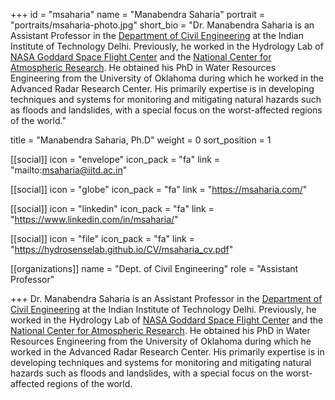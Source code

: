 +++
id = "msaharia"
name = "Manabendra Saharia"
portrait = "portraits/msaharia-photo.jpg"
short_bio = "Dr. Manabendra Saharia is an Assistant Professor in the [Department of Civil Engineering](http://civil.iitd.ac.in/index.php?lmenuid=faculty) at the Indian Institute of Technology Delhi. Previously, he worked in the Hydrology Lab of [NASA Goddard Space Flight Center](https://science.gsfc.nasa.gov/earth/hydrology/) and the [National Center for Atmospheric Research](https://ncar.github.io/hydrology/). He obtained his PhD in Water Resources Engineering from the University of Oklahoma during which he worked in the Advanced Radar Research Center. His primarily expertise is in developing techniques and systems for monitoring and mitigating natural hazards such as floods and landslides, with a special focus on the worst-affected regions of the world."

title = "Manabendra Saharia, Ph.D"
weight = 0
sort_position = 1

[[social]]
    icon = "envelope"
    icon_pack = "fa"
    link = "mailto:msaharia@iitd.ac.in"

[[social]]
    icon = "globe"
    icon_pack = "fa"
    link = "https://msaharia.com/"

[[social]]
    icon = "linkedin"
    icon_pack = "fa"
    link = "https://www.linkedin.com/in/msaharia/"

[[social]]
    icon = "file"
    icon_pack = "fa"
    link = "https://hydrosenselab.github.io/CV/msaharia_cv.pdf"

[[organizations]]
    name = "Dept. of Civil Engineering"
    role = "Assistant Professor"

+++
Dr. Manabendra Saharia is an Assistant Professor in the [Department of Civil Engineering](http://civil.iitd.ac.in/index.php?lmenuid=faculty) at the Indian Institute of Technology Delhi. Previously, he worked in the Hydrology Lab of [NASA Goddard Space Flight Center](https://science.gsfc.nasa.gov/earth/hydrology/) and the [National Center for Atmospheric Research](https://ncar.github.io/hydrology/). He obtained his PhD in Water Resources Engineering from the University of Oklahoma during which he worked in the Advanced Radar Research Center. His primarily expertise is in developing techniques and systems for monitoring and mitigating natural hazards such as floods and landslides, with a special focus on the worst-affected regions of the world.
